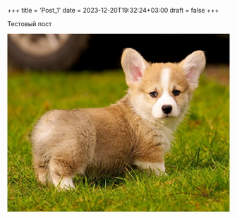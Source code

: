 +++
title = 'Post_1'
date = 2023-12-20T19:32:24+03:00
draft = false
+++

Тестовый пост

![Sobachka](attachments/sobachka.jpg)
